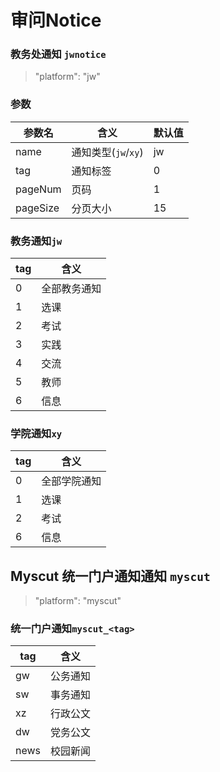 # 审问Notice

### 教务处通知 `jwnotice`
> "platform": "jw"

### 参数
| 参数名     | 含义              | 默认值 |
|---------|-----------------|----|
| name    | 通知类型(`jw`/`xy`) | jw |
| tag     | 通知标签            | 0  |
| pageNum | 页码              | 1  |
| pageSize | 分页大小            | 15 |



### 教务通知`jw`

| tag | 含义     |
|-----|--------|
| 0   | 全部教务通知 |
| 1   | 选课     |
| 2   | 考试     |
| 3   | 实践     |
| 4   | 交流     |
| 5   | 教师     |
| 6   | 信息     |

### 学院通知`xy`

| tag | 含义     |
|-----|--------|
| 0   | 全部学院通知 |
| 1   | 选课     |
| 2   | 考试     |
| 6   | 信息     |

## Myscut 统一门户通知通知 `myscut`
> "platform": "myscut"

### 统一门户通知`myscut_<tag>`

| tag  | 含义   |
|------|------|
| gw   | 公务通知 |
| sw   | 事务通知 |
| xz   | 行政公文 |
| dw   | 党务公文 |
| news | 校园新闻 |